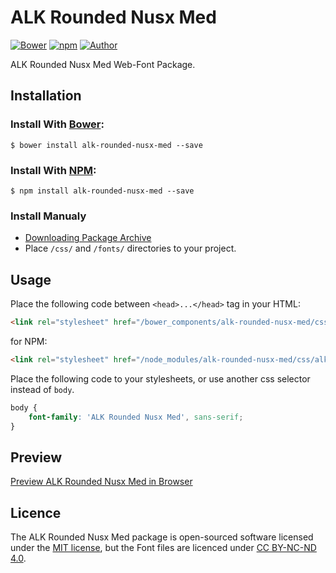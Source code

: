 # ALK Rounded Nusx Med

[![Bower](https://img.shields.io/bower/v/alk-rounded-nusx-med.svg)](http://bower.io/search/?q=alk-rounded-nusx-med)
[![npm](https://img.shields.io/npm/v/alk-rounded-nusx-med.svg)](https://www.npmjs.com/package/alk-rounded-nusx-med)
[![Author](https://img.shields.io/badge/Font_Author-Aleksandre_Sukiasov-blue.svg)](https://github.com/web-fonts/alk-rounded-nusx-med)

ALK Rounded Nusx Med Web-Font Package.

## Installation

### Install With [Bower](http://bower.io):

```
$ bower install alk-rounded-nusx-med --save
```

### Install With [NPM](https://www.npmjs.com):

```
$ npm install alk-rounded-nusx-med --save
```

### Install Manualy

* [Downloading Package Archive](https://github.com/web-fonts/alk-rounded-nusx-med/archive/master.zip)
* Place `/css/` and `/fonts/` directories to your project.

## Usage

Place the following code between `<head>...</head>` tag in your HTML:

```html
<link rel="stylesheet" href="/bower_components/alk-rounded-nusx-med/css/alk-rounded-nusx-med.css">
```

for NPM:

```html
<link rel="stylesheet" href="/node_modules/alk-rounded-nusx-med/css/alk-rounded-nusx-med.css">
```

Place the following code to your stylesheets, or use another css selector instead of `body`.

```css
body {
    font-family: 'ALK Rounded Nusx Med', sans-serif;
}
```

## Preview

[Preview ALK Rounded Nusx Med in Browser](http://web-fonts.ge/alk-rounded-nusx-med)

## Licence

The ALK Rounded Nusx Med package is open-sourced software licensed under the [MIT license](http://opensource.org/licenses/MIT), but the Font files are licenced under [CC BY-NC-ND 4.0](http://creativecommons.org/licenses/by-nc-nd/4.0/).